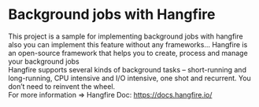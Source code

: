 # Background jobs with Hangfire 
This project is a sample for implementing background jobs with hangfire also you can implement this feature without any frameworks...
Hangfire is an open-source framework that helps you to create, process and manage your background jobs <br>
Hangfire supports several kinds of background tasks – short-running and long-running, CPU intensive and I/O intensive, one shot and recurrent. You don’t need to reinvent the wheel.<br>
For more information  => Hangfire Doc: https://docs.hangfire.io/
